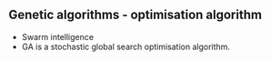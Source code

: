 Genetic algorithms - optimisation algorithm 
---

- Swarm intelligence
- GA is a stochastic global search optimisation algorithm.
